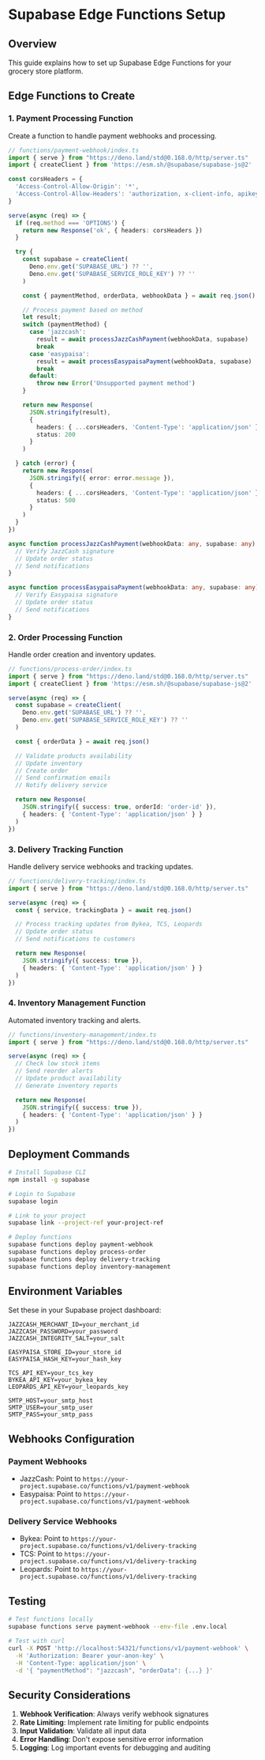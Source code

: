 # Supabase Edge Functions Setup

## Overview
This guide explains how to set up Supabase Edge Functions for your grocery store platform.

## Edge Functions to Create

### 1. Payment Processing Function
Create a function to handle payment webhooks and processing.

```typescript
// functions/payment-webhook/index.ts
import { serve } from "https://deno.land/std@0.168.0/http/server.ts"
import { createClient } from 'https://esm.sh/@supabase/supabase-js@2'

const corsHeaders = {
  'Access-Control-Allow-Origin': '*',
  'Access-Control-Allow-Headers': 'authorization, x-client-info, apikey, content-type',
}

serve(async (req) => {
  if (req.method === 'OPTIONS') {
    return new Response('ok', { headers: corsHeaders })
  }

  try {
    const supabase = createClient(
      Deno.env.get('SUPABASE_URL') ?? '',
      Deno.env.get('SUPABASE_SERVICE_ROLE_KEY') ?? ''
    )

    const { paymentMethod, orderData, webhookData } = await req.json()

    // Process payment based on method
    let result;
    switch (paymentMethod) {
      case 'jazzcash':
        result = await processJazzCashPayment(webhookData, supabase)
        break
      case 'easypaisa':
        result = await processEasypaisaPayment(webhookData, supabase)
        break
      default:
        throw new Error('Unsupported payment method')
    }

    return new Response(
      JSON.stringify(result),
      { 
        headers: { ...corsHeaders, 'Content-Type': 'application/json' },
        status: 200 
      }
    )

  } catch (error) {
    return new Response(
      JSON.stringify({ error: error.message }),
      { 
        headers: { ...corsHeaders, 'Content-Type': 'application/json' },
        status: 500 
      }
    )
  }
})

async function processJazzCashPayment(webhookData: any, supabase: any) {
  // Verify JazzCash signature
  // Update order status
  // Send notifications
}

async function processEasypaisaPayment(webhookData: any, supabase: any) {
  // Verify Easypaisa signature
  // Update order status
  // Send notifications
}
```

### 2. Order Processing Function
Handle order creation and inventory updates.

```typescript
// functions/process-order/index.ts
import { serve } from "https://deno.land/std@0.168.0/http/server.ts"
import { createClient } from 'https://esm.sh/@supabase/supabase-js@2'

serve(async (req) => {
  const supabase = createClient(
    Deno.env.get('SUPABASE_URL') ?? '',
    Deno.env.get('SUPABASE_SERVICE_ROLE_KEY') ?? ''
  )

  const { orderData } = await req.json()

  // Validate products availability
  // Update inventory
  // Create order
  // Send confirmation emails
  // Notify delivery service

  return new Response(
    JSON.stringify({ success: true, orderId: 'order-id' }),
    { headers: { 'Content-Type': 'application/json' } }
  )
})
```

### 3. Delivery Tracking Function
Handle delivery service webhooks and tracking updates.

```typescript
// functions/delivery-tracking/index.ts
import { serve } from "https://deno.land/std@0.168.0/http/server.ts"

serve(async (req) => {
  const { service, trackingData } = await req.json()

  // Process tracking updates from Bykea, TCS, Leopards
  // Update order status
  // Send notifications to customers

  return new Response(
    JSON.stringify({ success: true }),
    { headers: { 'Content-Type': 'application/json' } }
  )
})
```

### 4. Inventory Management Function
Automated inventory tracking and alerts.

```typescript
// functions/inventory-management/index.ts
import { serve } from "https://deno.land/std@0.168.0/http/server.ts"

serve(async (req) => {
  // Check low stock items
  // Send reorder alerts
  // Update product availability
  // Generate inventory reports

  return new Response(
    JSON.stringify({ success: true }),
    { headers: { 'Content-Type': 'application/json' } }
  )
})
```

## Deployment Commands

```bash
# Install Supabase CLI
npm install -g supabase

# Login to Supabase
supabase login

# Link to your project
supabase link --project-ref your-project-ref

# Deploy functions
supabase functions deploy payment-webhook
supabase functions deploy process-order
supabase functions deploy delivery-tracking
supabase functions deploy inventory-management
```

## Environment Variables

Set these in your Supabase project dashboard:

```
JAZZCASH_MERCHANT_ID=your_merchant_id
JAZZCASH_PASSWORD=your_password
JAZZCASH_INTEGRITY_SALT=your_salt

EASYPAISA_STORE_ID=your_store_id
EASYPAISA_HASH_KEY=your_hash_key

TCS_API_KEY=your_tcs_key
BYKEA_API_KEY=your_bykea_key
LEOPARDS_API_KEY=your_leopards_key

SMTP_HOST=your_smtp_host
SMTP_USER=your_smtp_user
SMTP_PASS=your_smtp_pass
```

## Webhooks Configuration

### Payment Webhooks
- JazzCash: Point to `https://your-project.supabase.co/functions/v1/payment-webhook`
- Easypaisa: Point to `https://your-project.supabase.co/functions/v1/payment-webhook`

### Delivery Service Webhooks
- Bykea: Point to `https://your-project.supabase.co/functions/v1/delivery-tracking`
- TCS: Point to `https://your-project.supabase.co/functions/v1/delivery-tracking`
- Leopards: Point to `https://your-project.supabase.co/functions/v1/delivery-tracking`

## Testing

```bash
# Test functions locally
supabase functions serve payment-webhook --env-file .env.local

# Test with curl
curl -X POST 'http://localhost:54321/functions/v1/payment-webhook' \
  -H 'Authorization: Bearer your-anon-key' \
  -H 'Content-Type: application/json' \
  -d '{ "paymentMethod": "jazzcash", "orderData": {...} }'
```

## Security Considerations

1. **Webhook Verification**: Always verify webhook signatures
2. **Rate Limiting**: Implement rate limiting for public endpoints
3. **Input Validation**: Validate all input data
4. **Error Handling**: Don't expose sensitive error information
5. **Logging**: Log important events for debugging and auditing